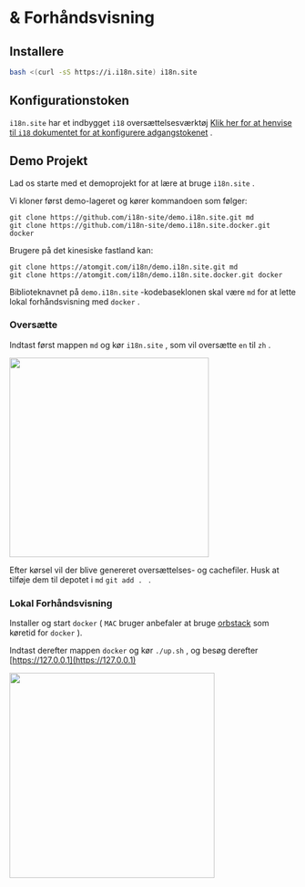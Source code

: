 # & Forhåndsvisning

## Installere

```sh
bash <(curl -sS https://i.i18n.site) i18n.site
```

## Konfigurationstoken

`i18n.site` har et indbygget `i18` oversættelsesværktøj [Klik her for at henvise til `i18` dokumentet for at konfigurere adgangstokenet](/i18/use) .

## Demo Projekt

Lad os starte med et demoprojekt for at lære at bruge `i18n.site` .

Vi kloner først demo-lageret og kører kommandoen som følger:

```
git clone https://github.com/i18n-site/demo.i18n.site.git md
git clone https://github.com/i18n-site/demo.i18n.site.docker.git docker
```

Brugere på det kinesiske fastland kan:

```
git clone https://atomgit.com/i18n/demo.i18n.site.git md
git clone https://atomgit.com/i18n/demo.i18n.site.docker.git docker
```

Biblioteknavnet på `demo.i18n.site` -kodebaseklonen skal være `md` for at lette lokal forhåndsvisning med `docker` .

### Oversætte

Indtast først mappen `md` og kør `i18n.site` , som vil oversætte `en` til `zh` .

<img src="https://p.3ti.site/1721114619.avif" style="width:350px">

Efter kørsel vil der blive genereret oversættelses- og cachefiler. Husk at tilføje dem til depotet i `md` `git add . ` .

### Lokal Forhåndsvisning

Installer og start `docker` ( `MAC` bruger anbefaler at bruge [orbstack](https://orbstack.dev) som køretid for `docker` ).

Indtast derefter mappen `docker` og kør `./up.sh` , og besøg derefter [https://127.0.0.1](https://127.0.0.1)

<img src="//p.3ti.site/1721104238.avif" style="width:360px">